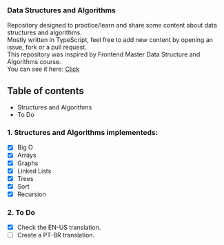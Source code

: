 ### Data Structures and Algorithms

Repository designed to practice/learn and share some content about data structures and algorithms. <br>
Mostly written in TypeScript, feel free to add new content by opening an issue, fork or a pull request. <br>
This repository was inspired by Frontend Master Data Structure and Algorithms course. <br>
You can see it here: [Click](https://frontendmasters.com/courses/algorithms/)

## Table of contents

- Structures and Algorithms
- To Do


### 1. Structures and Algorithms implementeds:

- [x] Big O
- [x] Arrays
- [x] Graphs
- [x] Linked Lists
- [x] Trees
- [x] Sort
- [x] Recursion

### 2. To Do

- [x] Check the EN-US translation.
- [ ] Create a PT-BR translation.
